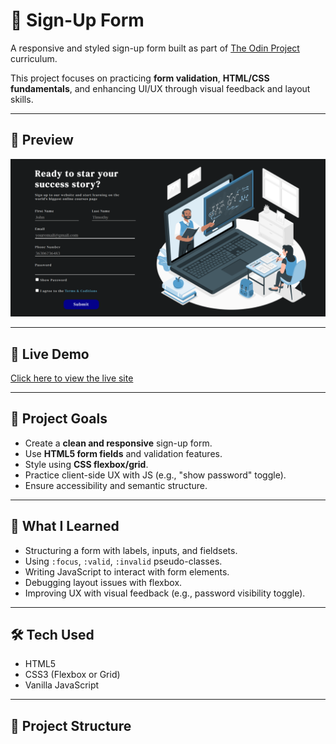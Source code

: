 # 🔐 Sign-Up Form

A responsive and styled sign-up form built as part of [The Odin Project](https://www.theodinproject.com/) curriculum.

This project focuses on practicing **form validation**, **HTML/CSS fundamentals**, and enhancing UI/UX through visual feedback and layout skills.

---

## 📸 Preview

![screenshot](./screenshot.png)

---

## 🚀 Live Demo

[Click here to view the live site](https://mszrsbotond.github.io/sign_up_form/)

---

## 🎯 Project Goals

- Create a **clean and responsive** sign-up form.
- Use **HTML5 form fields** and validation features.
- Style using **CSS flexbox/grid**.
- Practice client-side UX with JS (e.g., "show password" toggle).
- Ensure accessibility and semantic structure.

---

## 🧠 What I Learned

- Structuring a form with labels, inputs, and fieldsets.
- Using `:focus`, `:valid`, `:invalid` pseudo-classes.
- Writing JavaScript to interact with form elements.
- Debugging layout issues with flexbox.
- Improving UX with visual feedback (e.g., password visibility toggle).

---

## 🛠️ Tech Used

- HTML5
- CSS3 (Flexbox or Grid)
- Vanilla JavaScript

---

## 📁 Project Structure

